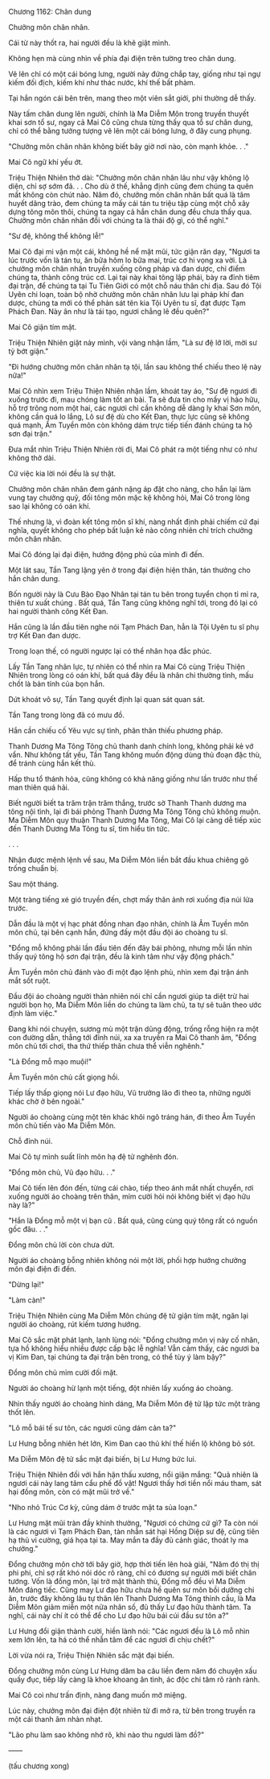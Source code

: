 




Chương 1162: Chân dung


Chưởng môn chân nhân.

Cái từ này thốt ra, hai người đều là khẽ giật mình.

Không hẹn mà cùng nhìn về phía đại điện trên tường treo chân dung.

Vẽ lên chỉ có một cái bóng lưng, người này đứng chắp tay, giống như tại ngự kiếm đối địch, kiếm khí như thác nước, khí thế bất phàm.

Tại hắn ngón cái bên trên, mang theo một viên sắt giới, phi thường dễ thấy.

Này tấm chân dung lên người, chính là Ma Diễm Môn trong truyền thuyết khai sơn tổ sư, ngay cả Mai Cô cũng chưa từng thấy qua tổ sư chân dung, chỉ có thể bằng tưởng tượng vẽ lên một cái bóng lưng, ở đây cung phụng.

"Chưởng môn chân nhân không biết bây giờ nơi nào, còn mạnh khỏe. . ."

Mai Cô ngữ khí yếu ớt.

Triệu Thiện Nhiên thở dài: "Chưởng môn chân nhân lâu như vậy không lộ diện, chỉ sợ sớm đã. . . Cho dù ở thế, khẳng định cũng đem chúng ta quên mất không còn chút nào. Năm đó, chưởng môn chân nhân bất quá là tâm huyết dâng trào, đem chúng ta mấy cái tán tu triệu tập cùng một chỗ xây dựng tông môn thôi, chúng ta ngay cả hắn chân dung đều chưa thấy qua. Chưởng môn chân nhân đối với chúng ta là thái độ gì, có thể nghĩ."

"Sư đệ, không thể không lễ!"

Mai Cô đại mi vặn một cái, không hề nể mặt mũi, tức giận răn dạy, "Ngươi ta lúc trước vốn là tán tu, ăn bữa hôm lo bữa mai, trúc cơ hi vọng xa vời. Là chưởng môn chân nhân truyền xuống công pháp và đan dược, chỉ điểm chúng ta, thành công trúc cơ. Lại tại này khai tông lập phái, bày ra đỉnh tiêm đại trận, để chúng ta tại Tu Tiên Giới có một chỗ náu thân chi địa. Sau đó Tội Uyên chi loạn, toàn bộ nhờ chưởng môn chân nhân lưu lại pháp khí đan dược, chúng ta mới có thể phản sát tên kia Tội Uyên tu sĩ, đạt được Tạm Phách Đan. Này ân như là tái tạo, ngươi chẳng lẽ đều quên?"

Mai Cô giận tím mặt.

Triệu Thiện Nhiên giật nảy mình, vội vàng nhận lầm, "Là sư đệ lỡ lời, mời sư tỷ bớt giận."

"Đi hướng chưởng môn chân nhân tạ tội, lần sau không thể chiếu theo lệ này nữa!"

Mai Cô nhìn xem Triệu Thiện Nhiên nhận lầm, khoát tay áo, "Sư đệ ngươi đi xuống trước đi, mau chóng làm tốt an bài. Ta sẽ đưa tin cho mấy vị hảo hữu, hỗ trợ trông nom một hai, các ngươi chỉ cần không dễ dàng ly khai Sơn môn, không cần quá lo lắng, Lô sư đệ dù cho Kết Đan, thực lực cũng sẽ không quá mạnh, Âm Tuyền môn còn không dám trực tiếp tiến đánh chúng ta hộ sơn đại trận."

Đưa mắt nhìn Triệu Thiện Nhiên rời đi, Mai Cô phát ra một tiếng như có như không thở dài.

Cứ việc kia lời nói đều là sự thật.

Chưởng môn chân nhân đem gánh nặng áp đặt cho nàng, cho hắn lại làm vung tay chưởng quỹ, đối tông môn mặc kệ không hỏi, Mai Cô trong lòng sao lại không có oán khí.

Thế nhưng là, vì đoàn kết tông môn sĩ khí, nàng nhất định phải chiếm cứ đại nghĩa, quyết không cho phép bất luận kẻ nào công nhiên chỉ trích chưởng môn chân nhân.

Mai Cô đóng lại đại điện, hướng động phủ của mình đi đến.

Một lát sau, Tần Tang lặng yên ở trong đại điện hiện thân, tán thưởng cho hắn chân dung.

Bốn người này là Cưu Bào Đạo Nhân tại tán tu bên trong tuyển chọn tỉ mỉ ra, thiên tư xuất chúng . Bất quá, Tần Tang cũng không nghĩ tới, trong đó lại có hai người thành công Kết Đan.

Hắn cũng là lần đầu tiên nghe nói Tạm Phách Đan, hẳn là Tội Uyên tu sĩ phụ trợ Kết Đan đan dược.

Trong loạn thế, có người ngược lại có thể nhân họa đắc phúc.

Lấy Tần Tang nhãn lực, tự nhiên có thể nhìn ra Mai Cô cùng Triệu Thiện Nhiên trong lòng có oán khí, bất quá đây đều là nhân chi thường tình, mấu chốt là bản tính của bọn hắn.

Dứt khoát vô sự, Tần Tang quyết định lại quan sát quan sát.

Tần Tang trong lòng đã có mưu đồ.

Hắn cần chiếu cố Yêu vực sự tình, phân thân thiếu phương pháp.

Thanh Dương Ma Tông Tông chủ thanh danh chính long, không phải kẻ vớ vẩn. Như không tất yếu, Tần Tang không muốn động dùng thủ đoạn đặc thù, để tránh cùng hắn kết thù.

Hấp thu tổ thánh hỏa, cũng không có khả năng giống như lần trước như thế man thiên quá hải.

Biết người biết ta trăm trận trăm thắng, trước sờ Thanh Thanh dương ma tông nội tình, lại đi bái phỏng Thanh Dương Ma Tông Tông chủ không muộn. Ma Diễm Môn quy thuận Thanh Dương Ma Tông, Mai Cô lại càng dễ tiếp xúc đến Thanh Dương Ma Tông tu sĩ, tìm hiểu tin tức.

. . .

Nhận được mệnh lệnh về sau, Ma Diễm Môn liền bắt đầu khua chiêng gõ trống chuẩn bị.

Sau một tháng.

Một tràng tiếng xé gió truyền đến, chợt mấy thân ảnh rơi xuống địa núi lửa trước.

Dẫn đầu là một vị hạc phát đồng nhan đạo nhân, chính là Âm Tuyền môn môn chủ, tại bên cạnh hắn, đứng đấy một đầu đội áo choàng tu sĩ.

"Đổng mỗ không phải lần đầu tiên đến đây bái phỏng, nhưng mỗi lần nhìn thấy quý tông hộ sơn đại trận, đều là kinh tâm như vậy động phách."

Âm Tuyền môn chủ đánh vào đi một đạo lệnh phù, nhìn xem đại trận ánh mắt sốt ruột.

Đầu đội áo choàng người thản nhiên nói chỉ cần ngươi giúp ta diệt trừ hai người bọn họ, Ma Diễm Môn liền do chúng ta làm chủ, ta tự sẽ tuân theo ước định làm việc."

Đang khi nói chuyện, sương mù một trận dũng động, trống rỗng hiện ra một con đường dẫn, thẳng tới đỉnh núi, xa xa truyền ra Mai Cô thanh âm, "Đổng môn chủ tới chơi, tha thứ thiếp thân chưa thể viễn nghênh."

"Là Đổng mỗ mạo muội!"

Âm Tuyền môn chủ cất giọng hồi.

Tiếp lấy thấp giọng nói Lư đạo hữu, Vũ trưởng lão đi theo ta, những người khác chờ ở bên ngoài."

Người áo choàng cùng một tên khác khôi ngô tráng hán, đi theo Âm Tuyền môn chủ tiến vào Ma Diễm Môn.

Chỗ đỉnh núi.

Mai Cô tự mình suất lĩnh môn hạ đệ tử nghênh đón.

"Đổng môn chủ, Vũ đạo hữu. . ."

Mai Cô tiến lên đón đến, từng cái chào, tiếp theo ánh mắt nhất chuyển, rơi xuống người áo choàng trên thân, mỉm cười hỏi nói không biết vị đạo hữu này là?"

"Hắn là Đổng mỗ một vị bạn cũ . Bất quá, cũng cùng quý tông rất có nguồn gốc đâu. . ."

Đổng môn chủ lời còn chưa dứt.

Người áo choàng bỗng nhiên không nói một lời, phối hợp hướng chưởng môn đại điện đi đến.

"Dừng lại!"

"Làm càn!"

Triệu Thiện Nhiên cùng Ma Diễm Môn chúng đệ tử giận tím mặt, ngăn lại người áo choàng, rút kiếm tương hướng.

Mai Cô sắc mặt phát lạnh, lạnh lùng nói: "Đổng chưởng môn vị này cố nhân, tựa hồ không hiểu nhiều được cấp bậc lễ nghĩa! Vẫn cảm thấy, các ngươi ba vị Kim Đan, tại chúng ta đại trận bên trong, có thể tùy ý làm bậy?"

Đổng môn chủ mỉm cười đối mặt.

Người áo choàng hừ lạnh một tiếng, đột nhiên lấy xuống áo choàng.

Nhìn thấy người áo choàng hình dáng, Ma Diễm Môn đệ tử lập tức một tràng thốt lên.

"Lô mỗ bái tế sư tôn, các ngươi cũng dám cản ta?"

Lư Hưng bỗng nhiên hét lớn, Kim Đan cao thủ khí thế hiển lộ không bỏ sót.

Ma Diễm Môn đệ tử sắc mặt đại biến, bị Lư Hưng bức lui.

Triệu Thiện Nhiên đối với hắn hận thấu xương, nổi giận mắng: "Quả nhiên là ngươi cái này lang tâm cẩu phế đồ vật! Ngươi thấy hơi tiền nổi máu tham, sát hại đồng môn, còn có mặt mũi trở về."

"Nho nhỏ Trúc Cơ kỳ, cũng dám ở trước mặt ta sủa loạn."

Lư Hưng mặt mũi tràn đầy khinh thường, "Ngươi có chứng cứ gì? Ta còn nói là các ngươi vì Tạm Phách Đan, tàn nhẫn sát hại Hồng Diệp sư đệ, cũng tiên hạ thủ vi cường, giá họa tại ta. May mắn ta đầy đủ cảnh giác, thoát ly ma chưởng."

Đổng chưởng môn chờ tới bây giờ, hợp thời tiến lên hoà giải, "Năm đó thị thị phi phi, chỉ sợ rất khó nói dóc rõ ràng, chỉ có đương sự người mới biết chân tướng. Vốn là đồng môn, lại trở mặt thành thù, Đổng mỗ đều vì Ma Diễm Môn đáng tiếc. Cũng may Lư đạo hữu chưa hề quên sư môn bồi dưỡng chi ân, trước đây không lâu tự thân lên Thanh Dương Ma Tông thỉnh cầu, là Ma Diễm Môn giảm miễn một nửa nhân số, đủ thấy Lư đạo hữu thành tâm. Ta nghĩ, cái này chí ít có thể để cho Lư đạo hữu bái cúi đầu sư tôn a?"

Lư Hưng đổi giận thành cười, hiền lành nói: "Các ngươi đều là Lô mỗ nhìn xem lớn lên, ta há có thể nhẫn tâm để các ngươi đi chịu chết?"

Lời vừa nói ra, Triệu Thiện Nhiên sắc mặt đại biến.

Đổng chưởng môn cùng Lư Hưng dăm ba câu liền đem năm đó chuyện xấu quấy đục, tiếp lấy càng là khoe khoang ân tình, ác độc chi tâm rõ rành rành.

Mai Cô coi như trấn định, nàng đang muốn mở miệng.

Lúc này, chưởng môn đại điện đột nhiên từ đi mở ra, từ bên trong truyền ra một cái thanh âm nhàn nhạt.

"Lão phu làm sao không nhớ rõ, khi nào thu ngươi làm đồ?"

——

(tấu chương xong)




